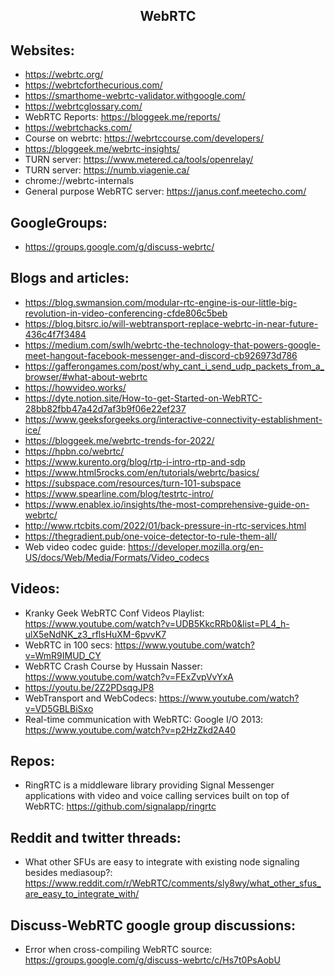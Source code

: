 <h2 align="center">WebRTC</h2>

## Websites:

- https://webrtc.org/
- https://webrtcforthecurious.com/
- https://smarthome-webrtc-validator.withgoogle.com/
- https://webrtcglossary.com/
- WebRTC Reports: https://bloggeek.me/reports/
- https://webrtchacks.com/
- Course on webrtc: https://webrtccourse.com/developers/
- https://bloggeek.me/webrtc-insights/
- TURN server: https://www.metered.ca/tools/openrelay/
- TURN server: https://numb.viagenie.ca/
- chrome://webrtc-internals
- General purpose WebRTC server: https://janus.conf.meetecho.com/

## GoogleGroups:

- https://groups.google.com/g/discuss-webrtc/

## Blogs and articles:

- https://blog.swmansion.com/modular-rtc-engine-is-our-little-big-revolution-in-video-conferencing-cfde806c5beb
- https://blog.bitsrc.io/will-webtransport-replace-webrtc-in-near-future-436c4f7f3484
- https://medium.com/swlh/webrtc-the-technology-that-powers-google-meet-hangout-facebook-messenger-and-discord-cb926973d786
- https://gafferongames.com/post/why_cant_i_send_udp_packets_from_a_browser/#what-about-webrtc
- https://howvideo.works/
- https://dyte.notion.site/How-to-get-Started-on-WebRTC-28bb82fbb47a42d7af3b9f06e22ef237
- https://www.geeksforgeeks.org/interactive-connectivity-establishment-ice/
- https://bloggeek.me/webrtc-trends-for-2022/
- https://hpbn.co/webrtc/
- https://www.kurento.org/blog/rtp-i-intro-rtp-and-sdp
- https://www.html5rocks.com/en/tutorials/webrtc/basics/
- https://subspace.com/resources/turn-101-subspace
- https://www.spearline.com/blog/testrtc-intro/
- https://www.enablex.io/insights/the-most-comprehensive-guide-on-webrtc/
- http://www.rtcbits.com/2022/01/back-pressure-in-rtc-services.html
- https://thegradient.pub/one-voice-detector-to-rule-them-all/
- Web video codec guide: https://developer.mozilla.org/en-US/docs/Web/Media/Formats/Video_codecs

## Videos:

- Kranky Geek WebRTC Conf Videos Playlist: https://www.youtube.com/watch?v=UDB5KkcRRb0&list=PL4_h-ulX5eNdNK_z3_rflsHuXM-6pvvK7
- WebRTC in 100 secs: https://www.youtube.com/watch?v=WmR9IMUD_CY
- WebRTC Crash Course by Hussain Nasser: https://www.youtube.com/watch?v=FExZvpVvYxA
- https://youtu.be/2Z2PDsqgJP8
- WebTransport and WebCodecs: https://www.youtube.com/watch?v=VD5GBLBiSxo
- Real-time communication with WebRTC: Google I/O 2013: https://www.youtube.com/watch?v=p2HzZkd2A40

## Repos:

- RingRTC is a middleware library providing Signal Messenger applications with video and voice calling services built on top of WebRTC: https://github.com/signalapp/ringrtc

## Reddit and twitter threads:

- What other SFUs are easy to integrate with existing node signaling besides mediasoup?: https://www.reddit.com/r/WebRTC/comments/sly8wy/what_other_sfus_are_easy_to_integrate_with/

## Discuss-WebRTC google group discussions:

- Error when cross-compiling WebRTC source: https://groups.google.com/g/discuss-webrtc/c/Hs7t0PsAobU

